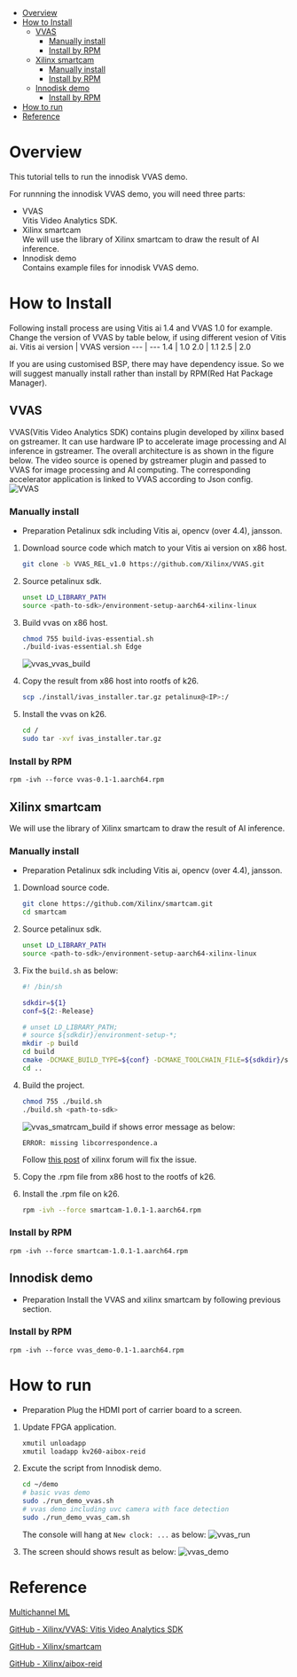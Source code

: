 <!--
 Copyright (c) 2022 Innodisk crop.
 
 This software is released under the MIT License.
 https://opensource.org/licenses/MIT
-->

- [Overview](#overview)
- [How to Install](#how-to-install)
  - [VVAS](#vvas)
    - [Manually install](#manually-install)
    - [Install by RPM](#install-by-rpm)
  - [Xilinx smartcam](#xilinx-smartcam)
    - [Manually install](#manually-install-1)
    - [Install by RPM](#install-by-rpm-1)
  - [Innodisk demo](#innodisk-demo)
    - [Install by RPM](#install-by-rpm-2)
- [How to run](#how-to-run)
- [Reference](#reference)

# Overview
This tutorial tells to run the innodisk VVAS demo.

For runnning the innodisk VVAS demo, you will need three parts:
- VVAS  
  Vitis Video Analytics SDK.
- Xilinx smartcam  
  We will use the library of Xilinx smartcam to draw the result of AI inference.
- Innodisk demo  
  Contains example files for innodisk VVAS demo.

# How to Install
Following install process are using Vitis ai 1.4 and VVAS 1.0 for example. Change the version of VVAS by table below, if using different vesion of Vitis ai.
 Vitis ai version | VVAS version
 --- | --- 
 1.4 | 1.0 
 2.0 | 1.1 
 2.5 | 2.0 

If you are using customised BSP, there may have dependency issue. So we will suggest manually install rather than install by RPM(Red Hat Package Manager).
## VVAS
VVAS(Vitis Video Analytics SDK) contains plugin developed by xilinx based on gstreamer. It can use hardware IP to accelerate image processing and AI inference in gstreamer. The overall architecture is as shown in the figure below. The video source is opened by gstreamer plugin and passed to VVAS for image processing and AI computing. The corresponding accelerator application is linked to VVAS according to Json config.  
![VVAS](fig/vvas.png)
### Manually install
- Preparation
    Petalinux sdk including Vitis ai, opencv (over 4.4), jansson.
    
1. Download source code which match to your Vitis ai version on x86 host.
    
    ```bash
    git clone -b VVAS_REL_v1.0 https://github.com/Xilinx/VVAS.git
    ```
2. Source petalinux sdk.
    
    ```bash
    unset LD_LIBRARY_PATH
    source <path-to-sdk>/environment-setup-aarch64-xilinx-linux
    ```
    
3. Build vvas on x86 host.
    
    ```bash
    chmod 755 build-ivas-essential.sh
    ./build-ivas-essential.sh Edge
    ```
    ![vvas_vvas_build](fig/vvas_vvas_build.gif)
    
4. Copy the result from x86 host into rootfs of k26.
    
    ```bash
    scp ./install/ivas_installer.tar.gz petalinux@<IP>:/
    ```
    
5. Install the vvas on k26.
    
    ```bash
    cd /
    sudo tar -xvf ivas_installer.tar.gz
    ```
### Install by RPM
```
rpm -ivh --force vvas-0.1-1.aarch64.rpm
```
## Xilinx smartcam
We will use the library of Xilinx smartcam to draw the result of AI inference.
### Manually install
- Preparation
    Petalinux sdk including Vitis ai, opencv (over 4.4), jansson.
1. Download source code.
    
    ```bash
    git clone https://github.com/Xilinx/smartcam.git
    cd smartcam
    ```
    
2. Source petalinux sdk.
    
    ```bash
    unset LD_LIBRARY_PATH
    source <path-to-sdk>/environment-setup-aarch64-xilinx-linux
    ```
    
3. Fix the `build.sh` as below:
    
    ```bash
    #! /bin/sh
    
    sdkdir=${1}
    conf=${2:-Release}
    
    # unset LD_LIBRARY_PATH;
    # source ${sdkdir}/environment-setup-*;
    mkdir -p build
    cd build
    cmake -DCMAKE_BUILD_TYPE=${conf} -DCMAKE_TOOLCHAIN_FILE=${sdkdir}/sysroots/x86_64-petalinux-linux/usr/share/cmake/OEToolchainConfig.cmake ../ && make -j && make package
    cd ..
    ```
    
4. Build the project.
    
    ```bash
    chmod 755 ./build.sh
    ./build.sh <path-to-sdk>
    ```
    ![vvas_smatrcam_build](fig/vvas_smatrcam_build.gif)
    if shows error message as below:
    ```
    ERROR: missing libcorrespondence.a
    ```
    Follow [this post](https://support.xilinx.com/s/question/0D52E00006mEc4wSAC/building-smartcam-app-error-missing-libcorrespondencea-?language=en_US) of xilinx forum will fix the issue.
    
5. Copy the .rpm file from x86 host to the rootfs of k26.
6. Install the .rpm file on k26.
    
    ```bash
    rpm -ivh --force smartcam-1.0.1-1.aarch64.rpm
    ```
### Install by RPM
```
rpm -ivh --force smartcam-1.0.1-1.aarch64.rpm
```
## Innodisk demo
- Preparation
    Install the VVAS and xilinx smartcam by following previous section.
### Install by RPM
```
rpm -ivh --force vvas_demo-0.1-1.aarch64.rpm
```

# How to run
- Preparation
    Plug the HDMI port of carrier board to a screen.

1. Update FPGA application.
    
    ```bash
    xmutil unloadapp
    xmutil loadapp kv260-aibox-reid
    ```
    
2. Excute the script from Innodisk demo.
    
    ```bash
    cd ~/demo
    # basic vvas demo
    sudo ./run_demo_vvas.sh
    # vvas demo including uvc camera with face detection
    sudo ./run_demo_vvas_cam.sh
    ```
    The console will hang at `New clock: ...` as below:
    ![vvas_run](fig/vvas_run.gif)
3. The screen should shows result as below:
   ![vvas_demo](fig/vvas_demo.jpg)


# Reference

[Multichannel ML](https://xilinx.github.io/VVAS/main/build/html/docs/Embedded/Tutorials/MultiChannelML.html)

[GitHub - Xilinx/VVAS: Vitis Video Analytics SDK](https://github.com/Xilinx/VVAS)

[GitHub - Xilinx/smartcam](https://github.com/Xilinx/smartcam)

[GitHub - Xilinx/aibox-reid](https://github.com/Xilinx/aibox-reid)
